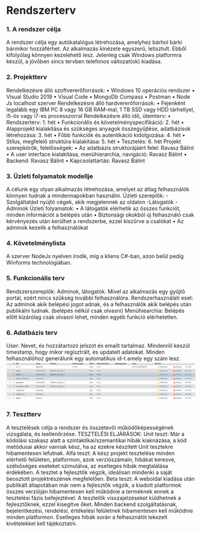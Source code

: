 # Rendszerterv


### 1. A rendszer célja
A rendszer célja egy autókatalógus létrehozása, amelyhez bárhol bárki bármikor hozzáférhet. Az alkalmazás kinézete egyszerű, letisztult. Ebből kifolyólag könnyen kezelehető lesz. Jelenleg csak Windows platformra készül, a jövőben sincs tervben telefonos változat(ok) kiadása. 

### 2. Projektterv
Rendelkezésre álló szoftvererőforrások:
•	Windows 10 operációs rendszer
•	Visual Studio 2019
•	Visual Code
•	MongoDb Compass
•	Postman
•	Node Js localhost szerver
Rendelkezésre álló hardvererőforrások:
•	Fejenként legalább egy IBM PC 8 vagy 16 GB RAM-mal, 1 TB SSD vagy HDD tárhellyel, i5-ös vagy i7-es processzorral
Rendelkezésre álló idő, ütemterv:
•	Rendszerterv: 1. hét
•	Funkcionális és követelményspecifikáció: 2. hét
•	Alapprojekt kialakítása és szükséges anyagok  összegyűjtése, adatbázisok létrehozása: 3. hét
•	Főbb funkciók és autentikáció kidolgozása: 4. hét
•	Stílus, megfelelő struktúra kialakítása: 5. hét
•	Tesztelés: 6. hét
Projekt szerepkörök, felelősségek:
•	Az adatbázis struktúrájáért felel: Ravasz Bálint
•	A user interface kialakítása, menühierarchia, navigáció: Ravasz Bálint
•	Backend: Ravasz Bálint
•	Kapcsolattartás: Ravasz Bálint
 
 ### 3. Üzleti folyamatok modellje
 A célunk egy olyan alkalmazás létrehozása, amelyet az átlag felhasználók könnyen tudnak a mindennapokban használni.
Üzleti szereplők:
-Szolgáltatást nyújtó cégek, akik megjelennek az oldalon -Látogatók -Adminok
Üzleti folyamatok:
•	A látogatók elérhetik az összes funkciót, minden információt a belépés után
•	Biztonsági okokból új felhasználó csak kérvényezés után kerülhet a rendszerbe, ezzel kiszűrve a csalókat
•	Az adminok kezelik a felhasználókat

### 4. Követelménylista
A szerver NodeJs nyelven írodik, míg a kliens C#-ban, azon belül pedig Winforms technológiában.

### 5. Funkcionális terv
Rendszerszereplők: Adminok, látogatók. Mivel az alkalmazás egy gyűjtő portal, ezért nincs szükség további felhasználóra. 
Rendszerhasználati eset: Az adminok akik belépési jogot adnak, és a felhasználók akik belépés után publikálni tudnak. (belépés nélkül csak olvasni)
Menühiearchia: Belépés előtt kizárólag csak olvasni lehet, minden egyéb funkció elérhetetlen.

### 6. Adatbázis terv
User: Nevet, és hozzátartozó jelszót és emailt tartalmaz.
Mindenről készül timestamp, hogy mikor regisztrált, és updatelt adatokat. 
Minden felhasználóhoz generálunk egy automatikus id-t amely egy szám lesz.
![adatbazis](adatbazis.png)

### 7. Tesztterv 
A tesztelések célja a rendszer és összetevői működőképességének vizsgálata, és leellenőrzése. TESZTELÉSI ELJÁRÁSOK: Unit teszt: Már a kódolási szakasz alatt a szintaktikai/szemantikai hibák kiaknázása, a kód metódusai akkor vannak kész, ha az ezekre készített Unit tesztekre hibamentesen lefutnak. Alfa teszt: A kész projekt tesztelése minden elérhető felületen, platformon, azok verziószámain, hibákat keresve, szélsőséges eseteket szimulálva, az esetleges hibák megtalálása érdekében. A tesztet a fejlesztők végzik, ideálisan mindenki a saját beosztott projektrészének megfelelően. Beta teszt: A weboldal kiadása után publikált állapotában már nem a fejlesztők végzik, a kiadott platformok összes verzióján hibamentesen kell működnie a terméknek ennek a tesztelési fázis befejeztével. A tesztelők visszajelzéseket küldhetnek a fejlesztőknek, ezzel kisegítve őket. Minden backend szolgáltatásnak, bejelentkezési, rendelési, értékelési felületnek hibamentesen kell működnie minden platformon. Esetleges hibák során a felhasználót lekezelt kivételekkel kell tájékoztatni.